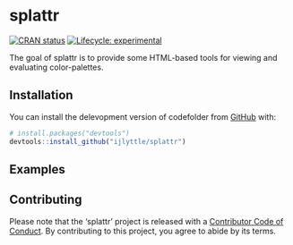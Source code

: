 
<!-- README.md is generated from README.Rmd. Please edit that file -->

# splattr

<!-- badges: start -->

[![CRAN
status](https://www.r-pkg.org/badges/version/splattr)](https://CRAN.R-project.org/package=splattr)
[![Lifecycle:
experimental](https://img.shields.io/badge/lifecycle-experimental-orange.svg)](https://www.tidyverse.org/lifecycle/#experimental)
<!-- badges: end -->

The goal of splattr is to provide some HTML-based tools for viewing and
evaluating color-palettes.

## Installation

You can install the delevopment version of codefolder from
[GitHub](https://github.com/ijlyttle/splattr) with:

``` r
# install.packages("devtools")
devtools::install_github("ijlyttle/splattr")
```

## Examples

## Contributing

Please note that the ‘splattr’ project is released with a [Contributor
Code of Conduct](CODE_OF_CONDUCT.md). By contributing to this project,
you agree to abide by its terms.
